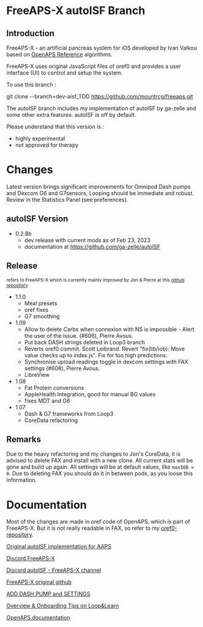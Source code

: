 # FreeAPS-X autoISF Branch

## Introduction

FreeAPS-X - an artificial pancreas system for iOS developed by Ivan Valkou based on [OpenAPS Reference](https://github.com/openaps/oref0) algorithms.

FreeAPS-X uses original JavaScript files of oref0 and provides a user interface (UI) to control and setup the system.


To use this branch :

git clone --branch=dev-aisf_TDD https://github.com/mountrcg/freeaps.git

The autoISF branch includes my implementation of autoISF by ga-zelle and some other extra features. autoISF is off by default.

Please understand that this version is :
- highly experimental
- not approved for therapy

# Changes

Latest version brings significant improvements for Omnipod Dash pumps and Dexcom G6 and G7sensors, Looping should be immediate and robust. Review in the Statistics Panel (see preferences).

## autoISF Version
* 0.2.8b
	* dev release with current mods as of Feb 23, 2023
	* documentation at https://github.com/ga-zelle/autoISF

## Release
<sub>refers to FreeAPS-X which is currently mainly improved by Jon & Pierre at this [github repository](https://github.com/Jon-b-m/freeaps)</sub>
* 1.1.0
	* Meal presets
	* oref fixes
	* G7 smoothing
* 1.09
	* Allow to delete Carbs when connexion with NS is impossible - Alert the user of the issue. (#606), Pierre Avous.
	* Put back DASH strings deleted in Loop3 branch
	* Reverts oref0 commit. Scott Leibrand. Revert "fix(lib/iob): Move value checks up to index.js". Fix for too high predictions.
	* Synchronise upload readings toggle in dexcom settings with FAX settings (#608), Pierre Avous.
	* LibreView
* 1.08
	* Fat Protein conversions
	* AppleHealth Integration, good for manual BG values
	* fixes MDT and G6
* 1.07
	* Dash & G7 frameworks from Loop3
	* CoreData refactoring

## Remarks
Due to the heavy refactoring and my changes to Jon's CoreData, it is advised to delete FAX and install with a new clone. All current stats will be gone and build up again. All settings will be at default values, like `maxIOB = 0`. Due to deleting FAX you should do it in between pods, as you loose this information.



# Documentation

Most of the changes are made in oref code of OpenAPS, which is part of FreeAPS-X. But it is not really readable in FAX, so refer to my [oref0-repository](https://github.com/mountrcg/oref0/tree/dev_aisf_TDD).

[Original autoISF implementation for AAPS](https://github.com/ga-zelle/autoISF)

[Discord FreeAPS-X ](https://discord.com/channels/1020905149037813862/1021578455839682560)

[Discord autoISF - FreeAPS-X channel](https://discord.com/channels/953929437894803478/1025731124615458848)

[FreeAPS-X original github](https://github.com/ivalkou/freeaps)

[ADD DASH PUMP and SETTINGS](https://loopkit.github.io/loopdocs/loop-3/omnipod/)

[Overview & Onboarding Tips on Loop&Learn](https://www.loopandlearn.org/freeaps-x/)

[OpenAPS documentation](https://openaps.readthedocs.io/en/latest/)
